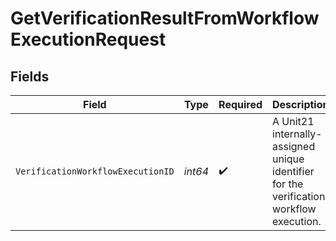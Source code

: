 # GetVerificationResultFromWorkflowExecutionRequest


## Fields

| Field                                                                                   | Type                                                                                    | Required                                                                                | Description                                                                             |
| --------------------------------------------------------------------------------------- | --------------------------------------------------------------------------------------- | --------------------------------------------------------------------------------------- | --------------------------------------------------------------------------------------- |
| `VerificationWorkflowExecutionID`                                                       | *int64*                                                                                 | :heavy_check_mark:                                                                      | A Unit21 internally-assigned unique identifier for the verification workflow execution. |